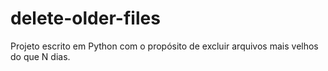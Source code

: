 # delete-older-files
Projeto escrito em Python com o propósito de excluir arquivos mais velhos do que N dias.
